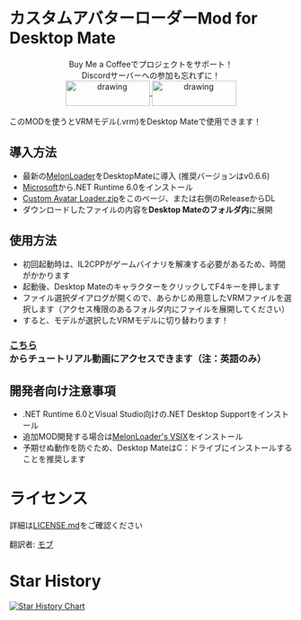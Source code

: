 # カスタムアバターローダーMod for Desktop Mate

<div align="center">
Buy Me a Coffeeでプロジェクトをサポート！<br>
Discordサーバーへの参加も忘れずに！<br>
<a href="https://buymeacoffee.com/sergiomarquina">
<img src="https://i.imgur.com/l7NBjqk.png" alt="drawing" width="150" height="45" align="center">
</a>
<a href="https://discord.gg/cS5nTz82Pe">
<img src="https://images-wixmp-ed30a86b8c4ca887773594c2.wixmp.com/f/dfb00471-ff2a-408e-a085-5e722a9a0cc0/db0lvt8-6d2a5cb1-3a30-4371-8bab-c97b8a69df98.png?token=eyJ0eXAiOiJKV1QiLCJhbGciOiJIUzI1NiJ9.eyJzdWIiOiJ1cm46YXBwOjdlMGQxODg5ODIyNjQzNzNhNWYwZDQxNWVhMGQyNmUwIiwiaXNzIjoidXJuOmFwcDo3ZTBkMTg4OTgyMjY0MzczYTVmMGQ0MTVlYTBkMjZlMCIsIm9iaiI6W1t7InBhdGgiOiJcL2ZcL2RmYjAwNDcxLWZmMmEtNDA4ZS1hMDg1LTVlNzIyYTlhMGNjMFwvZGIwbHZ0OC02ZDJhNWNiMS0zYTMwLTQzNzEtOGJhYi1jOTdiOGE2OWRmOTgucG5nIn1dXSwiYXVkIjpbInVybjpzZXJ2aWNlOmZpbGUuZG93bmxvYWQiXX0.DwCBSmipmF_tFvDSx_nTIk7m5LzQ8pipxUsJMdOvwII" alt="drawing" width="150" height="45" align="center">
</a>
  <br><br>
</div>
このMODを使うとVRMモデル(.vrm)をDesktop Mateで使用できます！

## 導入方法
- 最新の[MelonLoader](https://github.com/LavaGang/MelonLoader/releases/download/v0.6.6/MelonLoader.Installer.exe)をDesktopMateに導入 (推奨バージョンはv0.6.6)
- [Microsoft](https://dotnet.microsoft.com/en-us/download/dotnet/thank-you/runtime-desktop-6.0.36-windows-x64-installer)から.NET Runtime 6.0をインストール
- [Custom Avatar Loader.zip](https://github.com/YusufOzmen01/desktopmate-custom-avatar-loader/releases/latest/download/CustomAvatarLoader.zip)をこのページ、または右側のReleaseからDL
- ダウンロードしたファイルの内容を**Desktop Mateのフォルダ内**に展開

## 使用方法
- 初回起動時は、IL2CPPがゲームバイナリを解凍する必要があるため、時間がかかります
- 起動後、Desktop MateのキャラクターをクリックしてF4キーを押します
- ファイル選択ダイアログが開くので、あらかじめ用意したVRMファイルを選択します（アクセス権限のあるフォルダ内にファイルを展開してください）
- すると、モデルが選択したVRMモデルに切り替わります！

### [こちら](https://youtu.be/CqjfT6QzRLM)からチュートリアル動画にアクセスできます（注：英語のみ）

## 開発者向け注意事項
- .NET Runtime 6.0とVisual Studio向けの.NET Desktop Supportをインストール
- 追加MOD開発する場合は[MelonLoader's VSIX](https://github.com/TrevTV/MelonLoader.VSWizard/releases)をインストール
- 予期せぬ動作を防ぐため、Desktop MateはC：ドライブにインストールすることを推奨します

# ライセンス
詳細は[LICENSE.md](LICENSE.md)をご確認ください

翻訳者: [モブ](https://x.com/Trinity_96MOB)

# Star History

[![Star History Chart](https://api.star-history.com/svg?repos=YusufOzmen01/desktopmate-custom-avatar-loader&type=Date)](https://star-history.com/#YusufOzmen01/desktopmate-custom-avatar-loader&Date)